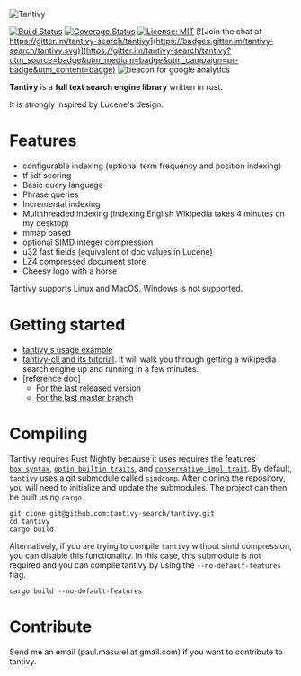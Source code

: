 ![Tantivy](https://tantivy-search.github.io/logo/tantivy-logo.png)

[![Build Status](https://travis-ci.org/tantivy-search/tantivy.svg?branch=master)](https://travis-ci.org/tantivy-search/tantivy)
[![Coverage Status](https://coveralls.io/repos/github/tantivy-search/tantivy/badge.svg?branch=master&refresh1)](https://coveralls.io/github/tantivy-search/tantivy?branch=master)
[![License: MIT](https://img.shields.io/badge/License-MIT-yellow.svg)](https://opensource.org/licenses/MIT)
[![Join the chat at https://gitter.im/tantivy-search/tantivy](https://badges.gitter.im/tantivy-search/tantivy.svg)](https://gitter.im/tantivy-search/tantivy?utm_source=badge&utm_medium=badge&utm_campaign=pr-badge&utm_content=badge)
![beacon for google analytics](https://ga-beacon.appspot.com/UA-88834340-1/tantivy/README)

**Tantivy** is a **full text search engine library** written in rust.

It is strongly inspired by Lucene's design.


# Features

- configurable indexing (optional term frequency and position indexing)
- tf-idf scoring
- Basic query language
- Phrase queries
- Incremental indexing
- Multithreaded indexing (indexing English Wikipedia takes 4 minutes on my desktop)
- mmap based
- optional SIMD integer compression
- u32 fast fields (equivalent of doc values in Lucene)
- LZ4 compressed document store
- Cheesy logo with a horse

Tantivy supports Linux and MacOS. Windows is not supported.

# Getting started

- [tantivy's usage example](http://fulmicoton.com/tantivy-examples/simple_search.html)
- [tantivy-cli and its tutorial](https://github.com/tantivy-search/tantivy-cli).
It will walk you through getting a wikipedia search engine up and running in a few minutes.
- [reference doc]
    - [For the last released version](https://docs.rs/tantivy/)
    - [For the last master branch](https://tantivy-search.github.io/tantivy/tantivy/index.html)

# Compiling 

Tantivy requires Rust Nightly because it uses requires the features [`box_syntax`](https://doc.rust-lang.org/stable/book/box-syntax-and-patterns.html), [`optin_builtin_traits`](https://github.com/rust-lang/rfcs/blob/master/text/0019-opt-in-builtin-traits.md), and [`conservative_impl_trait`](https://github.com/rust-lang/rfcs/blob/master/text/1522-conservative-impl-trait.md).
By default, `tantivy` uses a git submodule called `simdcomp`.
After cloning the repository, you will need to initialize and update
the submodules. The project can then be built using `cargo`.

    git clone git@github.com:tantivy-search/tantivy.git
    cd tantivy
    cargo build


Alternatively, if you are trying to compile `tantivy` without simd compression,
you can disable this functionality. In this case, this submodule is not required
and you can compile tantivy by using the `--no-default-features` flag.

    cargo build --no-default-features 


# Contribute

Send me an email (paul.masurel at gmail.com) if you want to contribute to tantivy. 
